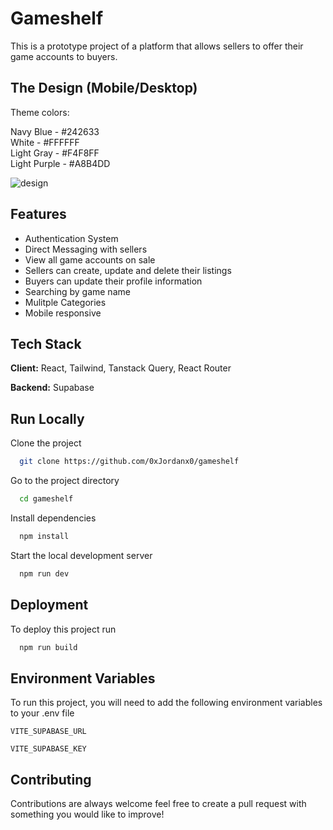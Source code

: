 # Gameshelf

This is a prototype project of a platform that allows sellers to offer their game accounts to buyers.

## The Design (Mobile/Desktop)
Theme colors: 

Navy Blue - #242633\
White - #FFFFFF\
Light Gray - #F4F8FF\
Light Purple - #A8B4DD

![design](https://i.imgur.com/qrcbXTu.png)
## Features

- Authentication System
- Direct Messaging with sellers
- View all game accounts on sale
- Sellers can create, update and delete their listings
- Buyers can update their profile information
- Searching by game name
- Mulitple Categories
- Mobile responsive

## Tech Stack

**Client:** React, Tailwind, Tanstack Query, React Router

**Backend:** Supabase


## Run Locally

Clone the project

```bash
  git clone https://github.com/0xJordanx0/gameshelf
```

Go to the project directory

```bash
  cd gameshelf
```

Install dependencies

```bash
  npm install
```

Start the local development server

```bash
  npm run dev
```


## Deployment

To deploy this project run

```bash
  npm run build
```


## Environment Variables

To run this project, you will need to add the following environment variables to your .env file

`VITE_SUPABASE_URL`

`VITE_SUPABASE_KEY`


## Contributing

Contributions are always welcome feel free to create a pull request with something you would like to improve!


